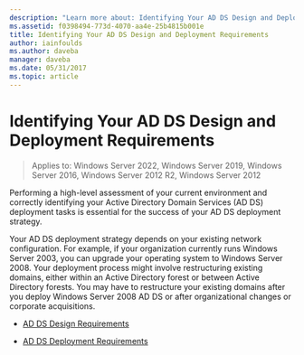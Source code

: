 ```yaml
---
description: "Learn more about: Identifying Your AD DS Design and Deployment Requirements"
ms.assetid: f0398494-773d-4070-aa4e-25b4815b001e
title: Identifying Your AD DS Design and Deployment Requirements
author: iainfoulds
ms.author: daveba
manager: daveba
ms.date: 05/31/2017
ms.topic: article
---
```


# Identifying Your AD DS Design and Deployment Requirements

>Applies to: Windows Server 2022, Windows Server 2019, Windows Server 2016, Windows Server 2012 R2, Windows Server 2012

Performing a high-level assessment of your current environment and correctly identifying your Active Directory Domain Services (AD DS) deployment tasks is essential for the success of your AD DS deployment strategy.

Your AD DS deployment strategy depends on your existing network configuration. For example, if your organization currently runs Windows Server 2003, you can upgrade your operating system to Windows Server 2008. Your deployment process might involve restructuring existing domains, either within an Active Directory forest or between Active Directory forests. You may have to restructure your existing domains after you deploy Windows Server 2008 AD DS or after organizational changes or corporate acquisitions.

-   [AD DS Design Requirements](../../ad-ds/plan/AD-DS-Design-Requirements.md)

-   [AD DS Deployment Requirements](../../ad-ds/plan/AD-DS-Deployment-Requirements.md)



